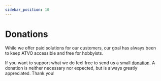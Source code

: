 ```yaml
---
sidebar_position: 10
---
```


# Donations
While we offer paid solutions for our customers, our goal has always been to keep ATVO accessible and free for hobbyists.

If you want to support what we do feel free to send us a small [donation](https://www.paypal.com/donate/?cmd=_s-xclick&hosted_button_id=N93JXTKYSZFGJ&source=url).
A donation is neither necessary nor expected, but is always greatly appreciated. Thank you!